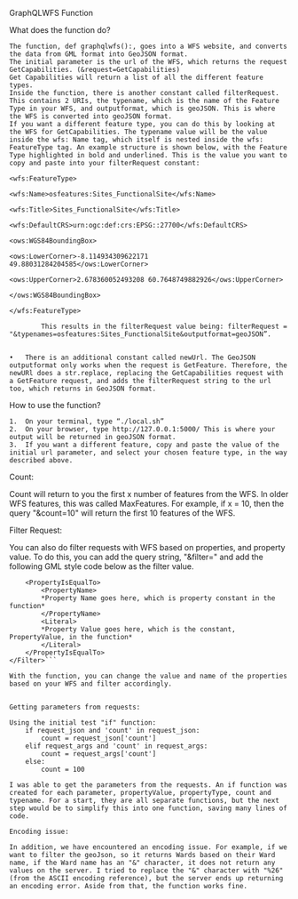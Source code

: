 GraphQLWFS Function

What does the function do?

	The function, def graphqlwfs():, goes into a WFS website, and converts the data from GML format into GeoJSON format. 
	The initial parameter is the url of the WFS, which returns the request GetCapabilities. (&request=GetCapabilities)
	Get Capabilities will return a list of all the different feature types.
	Inside the function, there is another constant called filterRequest. This contains 2 URIs, the typename, which is the name of the Feature Type in your WFS, and outputformat, which is geoJSON. This is where the WFS is converted into geoJSON format.
	If you want a different feature type, you can do this by looking at the WFS for GetCapabilities. The typename value will be the value inside the wfs: Name tag, which itself is nested inside the wfs: FeatureType tag. An example structure is shown below, with the Feature Type highlighted in bold and underlined. This is the value you want to copy and paste into your filterRequest constant:
																<wfs:FeatureType>
																	<wfs:Name>osfeatures:Sites_FunctionalSite</wfs:Name>
																	<wfs:Title>Sites_FunctionalSite</wfs:Title>
																	<wfs:DefaultCRS>urn:ogc:def:crs:EPSG::27700</wfs:DefaultCRS>
																	<ows:WGS84BoundingBox>
																		<ows:LowerCorner>-8.114934309622171 49.88031284204585</ows:LowerCorner>
																		<ows:UpperCorner>2.678360052493208 60.7648749882926</ows:UpperCorner>
																	</ows:WGS84BoundingBox>
																</wfs:FeatureType>

			This results in the filterRequest value being: filterRequest = "&typenames=osfeatures:Sites_FunctionalSite&outputformat=geoJSON”.


	•	There is an additional constant called newUrl. The GeoJSON outputformat only works when the request is GetFeature. Therefore, the newURl does a str.replace, replacing the GetCapabilities request with a GetFeature request, and adds the filterRequest string to the url too, which returns in GeoJSON format.


How to use the function?
 
	1.	On your terminal, type “./local.sh”
	2.	On your browser, type http://127.0.0.1:5000/ This is where your output will be returned in geoJSON format.
	3.	If you want a different feature, copy and paste the value of the initial url parameter, and select your chosen feature type, in the way described above.


Count:

Count will return to you the first x number of features from the WFS. In older WFS features, this was called MaxFeatures. For example, if x = 10, then the query "&count=10" will return the first 10 features of the WFS. 

Filter Request:

You can also do filter requests with WFS based on properties, and property value. To do this, you can add the query string, "&filter=" and add the following GML style code below as the filter value.

```<Filter>
    <PropertyIsEqualTo>
        <PropertyName>
        *Property Name goes here, which is property constant in the function*
        </PropertyName>
        <Literal>
        *Property Value goes here, which is the constant, PropertyValue, in the function*
        </Literal>
    </PropertyIsEqualTo>
</Filter>```

With the function, you can change the value and name of the properties based on your WFS and filter accordingly. 


Getting parameters from requests:

Using the initial test "if" function: 
    if request_json and 'count' in request_json:
        count = request_json['count']
    elif request_args and 'count' in request_args:
        count = request_args['count']
    else:
        count = 100

I was able to get the parameters from the requests. An if function was created for each parameter, propertyValue, propertyType, count and typename. For a start, they are all separate functions, but the next step would be to simplify this into one function, saving many lines of code. 

Encoding issue:

In addition, we have encountered an encoding issue. For example, if we want to filter the geoJson, so it returns Wards based on their Ward name, if the Ward name has an "&" character, it does not return any values on the server. I tried to replace the "&" character with "%26" (from the ASCII encoding reference), but the server ends up returning an encoding error. Aside from that, the function works fine. 
